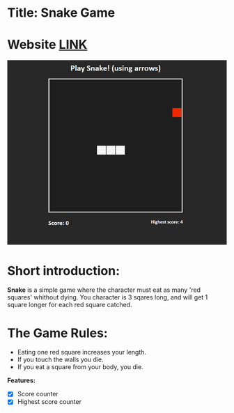 # Title: Snake Game
# Website [LINK](https://antoniobaciu.github.io/moving-blocks/)
![](img/game-preview.png)

# Short introduction:
__Snake__ is a simple game where the character must eat as many 'red squares' whithout dying.
You character is 3 sqares long, and will get 1 square longer for each red square catched.

# The Game Rules:
* Eating one red square increases your length.
* If you touch the walls you die.
* If you eat a square from your body, you die.

__Features:__

- [x] Score counter
- [x] Highest score counter
